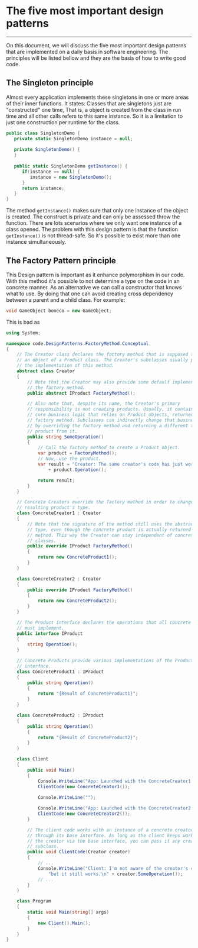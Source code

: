 # The five most important design patterns
---

On this document, we will discuss the five most important design patterns that are implemented on a daily basis in software engineering. The principles will be listed bellow and they are the basis of how to write good code.

## The Singleton principle
Almost every application implements these singletons in one or more areas of their inner functions. 
It states: Classes that are singletons just are "constructed" one time, That is, a object is created from the class in run time and all other calls refers to this same instance. So it is a limitation to just one construction per runtime for the class.

```csharp
public class SingletonDemo {
   private static SingletonDemo instance = null;
   
   private SingletonDemo() {
   }
   
   public static SingletonDemo getInstance() {
      if(instance == null) {
         instance = new SingletonDemo();
      }
      return instance;
   }
}
```

The method `getInstance()` makes sure that only one instance of the object is created. The construct is private and can only be assessed throw the function. There are lots scenarios where we only want one instance of a class opened.
The problem with this design pattern is that the function `getInstance()` is not thread-safe. So it's possible to exist more than one instance simultaneously.

## The Factory Pattern principle
This Design pattern is important as it enhance polymorphism in our code. With this method it's possible to not determine a type on the code in an concrete manner. As an alternative we can call a constructor that knows what to use. By doing that one can avoid creating cross dependency between a parent and a child class.
For example:

```csharp
void GameObject boneco = new GameObject;
```

This is bad as 


```csharp
using System;

namespace code.DesignPatterns.FactoryMethod.Conceptual
{
    // The Creator class declares the factory method that is supposed to return
    // an object of a Product class. The Creator's subclasses usually provide
    // the implementation of this method.
    abstract class Creator
    {
        // Note that the Creator may also provide some default implementation of
        // the factory method.
        public abstract IProduct FactoryMethod();

        // Also note that, despite its name, the Creator's primary
        // responsibility is not creating products. Usually, it contains some
        // core business logic that relies on Product objects, returned by the
        // factory method. Subclasses can indirectly change that business logic
        // by overriding the factory method and returning a different type of
        // product from it.
        public string SomeOperation()
        {
            // Call the factory method to create a Product object.
            var product = FactoryMethod();
            // Now, use the product.
            var result = "Creator: The same creator's code has just worked with "
                + product.Operation();

            return result;
        }
    }

    // Concrete Creators override the factory method in order to change the
    // resulting product's type.
    class ConcreteCreator1 : Creator
    {
        // Note that the signature of the method still uses the abstract product
        // type, even though the concrete product is actually returned from the
        // method. This way the Creator can stay independent of concrete product
        // classes.
        public override IProduct FactoryMethod()
        {
            return new ConcreteProduct1();
        }
    }

    class ConcreteCreator2 : Creator
    {
        public override IProduct FactoryMethod()
        {
            return new ConcreteProduct2();
        }
    }

    // The Product interface declares the operations that all concrete products
    // must implement.
    public interface IProduct
    {
        string Operation();
    }

    // Concrete Products provide various implementations of the Product
    // interface.
    class ConcreteProduct1 : IProduct
    {
        public string Operation()
        {
            return "{Result of ConcreteProduct1}";
        }
    }

    class ConcreteProduct2 : IProduct
    {
        public string Operation()
        {
            return "{Result of ConcreteProduct2}";
        }
    }

    class Client
    {
        public void Main()
        {
            Console.WriteLine("App: Launched with the ConcreteCreator1.");
            ClientCode(new ConcreteCreator1());
            
            Console.WriteLine("");

            Console.WriteLine("App: Launched with the ConcreteCreator2.");
            ClientCode(new ConcreteCreator2());
        }

        // The client code works with an instance of a concrete creator, albeit
        // through its base interface. As long as the client keeps working with
        // the creator via the base interface, you can pass it any creator's
        // subclass.
        public void ClientCode(Creator creator)
        {
            // ...
            Console.WriteLine("Client: I'm not aware of the creator's class," +
                "but it still works.\n" + creator.SomeOperation());
            // ...
        }
    }

    class Program
    {
        static void Main(string[] args)
        {
            new Client().Main();
        }
    }
}
```
